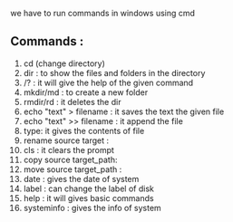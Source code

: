 we have to run commands in windows using cmd
## Commands :
1. cd (change directory) 
2. dir : to show the files and folders in the directory
3. /? : it will give the help of the given command
4. mkdir/md : to create a new folder
5. rmdir/rd : it deletes the dir
6. echo "text" > filename : it saves the text the given file
7. echo "text" >> filename : it append the file
8. type: it gives the contents of file
9. rename source target : 
10. cls : it clears the prompt
11. copy source target_path:
12. move source target_path :
13. date : gives the date of system
14. label : can change the label of disk
15. help : it will gives basic commands
16. systeminfo : gives the info of system
